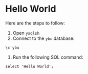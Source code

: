 # Hello World

Here are the steps to follow:
1. Open `ysqlsh`
1. Connect to the `ybu` database:
```
\c ybu
```
1. Run the following SQL command:
```
select 'Hello World';
```
